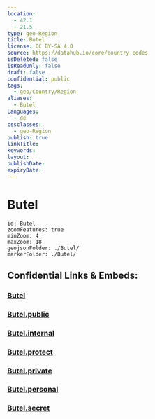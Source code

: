 ```yaml
---
location:
  - 42.1
  - 21.5
type: geo-Region
title: Butel
license: CC BY-SA 4.0
source: https://datahub.io/core/country-codes
isDeleted: false
isReadOnly: false
draft: false
confidential: public
tags:
  - geo/Country/Region
aliases:
  - Butel
Languages:
  - de
cssclasses:
  - geo-Region
publish: true
linkTitle:
keywords:
layout:
publishDate:
expiryDate:
---
```


# Butel

```leaflet
id: Butel
zoomFeatures: true 
minZoom: 4 
maxZoom: 18
geojsonFolder: ./Butel/
markerFolder: ./Butel/
```


## Confidential Links & Embeds: 

### [Butel](/_Standards/Earth/Continent/Europe/Europe~South/Macedonia~North/Municipalities~Macedonia/Butel.md) 

### [Butel.public](/_public/Earth/Continent/Europe/Europe~South/Macedonia~North/Municipalities~Macedonia/Butel.public.md) 

### [Butel.internal](/_internal/Earth/Continent/Europe/Europe~South/Macedonia~North/Municipalities~Macedonia/Butel.internal.md) 

### [Butel.protect](/_protect/Earth/Continent/Europe/Europe~South/Macedonia~North/Municipalities~Macedonia/Butel.protect.md) 

### [Butel.private](/_private/Earth/Continent/Europe/Europe~South/Macedonia~North/Municipalities~Macedonia/Butel.private.md) 

### [Butel.personal](/_personal/Earth/Continent/Europe/Europe~South/Macedonia~North/Municipalities~Macedonia/Butel.personal.md) 

### [Butel.secret](/_secret/Earth/Continent/Europe/Europe~South/Macedonia~North/Municipalities~Macedonia/Butel.secret.md)

